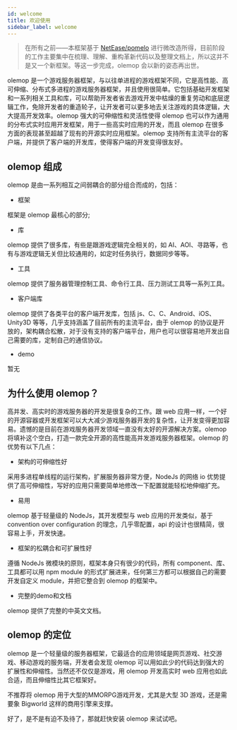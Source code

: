 ```yaml
---
id: welcome
title: 欢迎使用
sidebar_label: welcome
---
```


> 在所有之前——本框架基于 [NetEase/pomelo](https://github.com/NetEase/pomelo) 进行微改造所得，目前阶段的工作主要集中在梳理、理解、重构革新代码以及整理文档上，所以这并不是又一个新框架。等这一步完成，olemop 会以新的姿态再出世。

olemop 是一个游戏服务器框架，与以往单进程的游戏框架不同，它是高性能、高可伸缩、分布式多进程的游戏服务器框架，并且使用很简单。它包括基础开发框架和一系列相关工具和库，可以帮助开发者省去游戏开发中枯燥的重复劳动和底层逻辑工作，免除开发者的重造轮子，让开发者可以更多地去关注游戏的具体逻辑，大大提高开发效率。olemop 强大的可伸缩性和灵活性使得 olemop 也可以作为通用的分布式实时应用开发框架，用于一些高实时应用的开发，而且 olemop 在很多方面的表现甚至超越了现有的开源实时应用框架。olemop 支持所有主流平台的客户端，并提供了客户端的开发库，使得客户端的开发变得很友好。

## olemop 组成

olemop 是由一系列相互之间弱耦合的部分组合而成的，包括：

- 框架

框架是 olemop 最核心的部分;

- 库

olemop 提供了很多库，有些是跟游戏逻辑完全相关的，如 AI、AOI、寻路等，也有与游戏逻辑无关但比较通用的，如定时任务执行，数据同步等等。

- 工具

olemop 提供了服务器管理控制工具、命令行工具、压力测试工具等一系列工具。

- 客户端库

olemop 提供了各类平台的客户端开发库，包括 js、C、C、Android、iOS、Unity3D 等等，几乎支持涵盖了目前所有的主流平台，由于 olemop 的协议是开放的，架构耦合松散，对于没有支持的客户端平台，用户也可以很容易地开发出自己需要的库，定制自己的通信协议。

- demo

暂无

## 为什么使用 olemop？

高并发、高实时的游戏服务器的开发是很复杂的工作。跟 web 应用一样，一个好的开源容器或开发框架可以大大减少游戏服务器开发的复杂性，让开发变得更加容易。遗憾的是目前在游戏服务器开发领域一直没有太好的开源解决方案。olemop 将填补这个空白，打造一款完全开源的高性能高并发游戏服务器框架。olemop 的优势有以下几点：

- 架构的可伸缩性好

采用多进程单线程的运行架构，扩展服务器非常方便，NodeJs 的网络 io 优势提供了高可伸缩性，写好的应用只需要简单地修改一下配置就能轻松地伸缩扩充。

- 易用

olemop 基于轻量级的 NodeJs，其开发模型与 web 应用的开发类似，基于 convention over configuration 的理念，几乎零配置，api 的设计也很精简，很容易上手，开发快速。

- 框架的松耦合和可扩展性好

遵循 NodeJs 微模块的原则，框架本身只有很少的代码，所有 component、库、工具都可以用 npm module 的形式扩展进来，任何第三方都可以根据自己的需要开发自定义 module，并把它整合到 olemop 的框架中。

- 完整的demo和文档

olemop 提供了完整的中英文文档。

## olemop 的定位

olemop 是一个轻量级的服务器框架，它最适合的应用领域是网页游戏、社交游戏、移动游戏的服务端，开发者会发现 olemop 可以用如此少的代码达到强大的扩展性和伸缩性。当然还不仅仅是游戏，用 olemop 开发高实时 web 应用也如此合适，而且伸缩性比其它框架好。

不推荐将 olemop 用于大型的MMORPG游戏开发，尤其是大型 3D 游戏，还是需要象 Bigworld 这样的商用引擎来支撑。

好了，是不是有迫不及待了，那就赶快安装 olemop 来试试吧。
